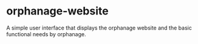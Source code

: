 # orphanage-website
A simple user interface that displays the orphanage website and the basic functional needs by orphanage. 
